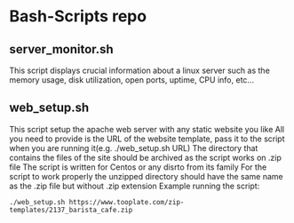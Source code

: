 # Bash-Scripts repo

## server_monitor.sh
This script displays crucial information about a linux server such as the memory usage, disk utilization, open ports, uptime, CPU info, etc...

## web_setup.sh
This script setup the apache web server with any static website you like
All you need to provide is the URL of the website template, pass it to the script when you are running it(e.g. ./web_setup.sh URL)
The directory that contains the files of the site should be archived as the script works on .zip file
The script is written for Centos or any disrto from its family
For the script to work properly the unzipped directory should have the same name as the .zip file but without .zip extension
Example running the script: 
```
./web_setup.sh https://www.tooplate.com/zip-templates/2137_barista_cafe.zip
```
